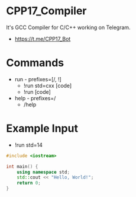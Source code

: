 # CPP17_Compiler
It's GCC Compiler for C/C++ working on Telegram.
* https://t.me/CPP17_Bot

# Commands
* run - prefixes=[/, !]
  - !run std=cxx [code]
  - !run [code]
* help - prefixes=/
  - /help

# Example Input
* !run std=14
```cpp
#include <iostream>

int main() {
    using namespace std;
    std::cout << "Hello, World!";
    return 0;
}
```
